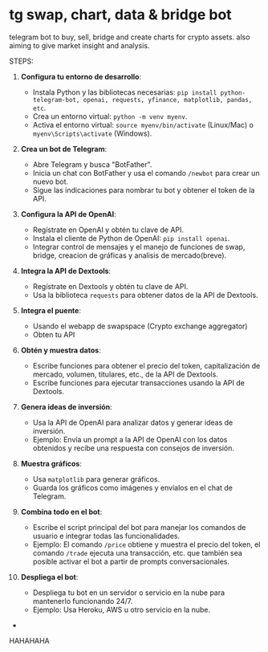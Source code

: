 # tg swap, chart, data & bridge bot

 telegram bot to buy, sell, bridge and create charts for crypto assets.
 also aiming to give market insight and analysis.

STEPS:

1. **Configura tu entorno de desarrollo**:
    - Instala Python y las bibliotecas necesarias: `pip install python-telegram-bot, openai, requests, yfinance, matplotlib, pandas, etc`.
    - Crea un entorno virtual: `python -m venv myenv`.
    - Activa el entorno virtual: `source myenv/bin/activate` (Linux/Mac) o `myenv\Scripts\activate` (Windows).

2. **Crea un bot de Telegram**:
    - Abre Telegram y busca "BotFather".
    - Inicia un chat con BotFather y usa el comando `/newbot` para crear un nuevo bot.
    - Sigue las indicaciones para nombrar tu bot y obtener el token de la API.

3. **Configura la API de OpenAI**:
    - Regístrate en OpenAI y obtén tu clave de API.
    - Instala el cliente de Python de OpenAI: `pip install openai`.
    - Integrar control de mensajes y el manejo de funciones de swap, bridge, creacion de gráficas y analisis de mercado(breve).

4. **Integra la API de Dextools**:
    - Regístrate en Dextools y obtén tu clave de API.
    - Usa la biblioteca `requests` para obtener datos de la API de Dextools.

    <!-- 4. **Integra Uniswap**:
    - Obtén tu clave de API de Uniswap.
    - Usa la biblioteca `web3` para interactuar con los contratos inteligentes de Uniswap. -->

5. **Integra el puente**:
    - Usando el webapp de swapspace (Crypto exchange aggregator)
    - Obten tu API

6. **Obtén y muestra datos**:
    - Escribe funciones para obtener el precio del token, capitalización de mercado, volumen, titulares, etc., de la API de Dextools.
    - Escribe funciones para ejecutar transacciones usando la API de Dextools.

7. **Genera ideas de inversión**:
    - Usa la API de OpenAI para analizar datos y generar ideas de inversión.
    - Ejemplo: Envía un prompt a la API de OpenAI con los datos obtenidos y recibe una respuesta con consejos de inversión.

8. **Muestra gráficos**:
    - Usa `matplotlib` para generar gráficos.
    - Guarda los gráficos como imágenes y envíalos en el chat de Telegram.

9. **Combina todo en el bot**:
    - Escribe el script principal del bot para manejar los comandos de usuario e integrar todas las funcionalidades.
    - Ejemplo: El comando `/price` obtiene y muestra el precio del token, el comando `/trade` ejecuta una transacción, etc. que también
     sea posible activar el bot a partir de prompts conversacionales.

10. **Despliega el bot**:
    - Despliega tu bot en un servidor o servicio en la nube para mantenerlo funcionando 24/7.
    - Ejemplo: Usa Heroku, AWS u otro servicio en la nube.

-

HAHAHAHA
